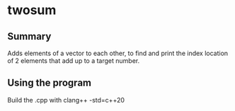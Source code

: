# twosum
## Summary
Adds elements of a vector to each other, to find and print the index location of 2 elements that add up to a target number.  
## Using the program  
Build the .cpp with clang++ -std=c++20
